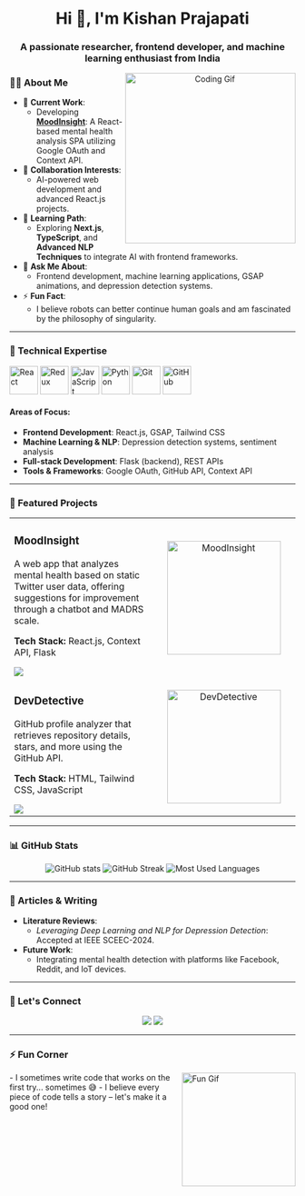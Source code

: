 

<h1 align="center">Hi 👋, I'm Kishan Prajapati</h1>
<h3 align="center">A passionate researcher, frontend developer, and machine learning enthusiast from India</h3>

<p align="center">
  <img src="https://media.giphy.com/media/qgQUggAC3Pfv687qPC/giphy.gif" alt="Coding Gif" width="300" align="right" />
</p>

### 👨‍💻 About Me  
- 🔭 **Current Work**:  
  - Developing **[MoodInsight]([https://github.com/your-repo-link](https://github.com/Kishan-prajapati-242/MoodInsight---depression-detection-on-Twitter-profile))**: A React-based mental health analysis SPA utilizing Google OAuth and Context API.  
- 👯 **Collaboration Interests**:  
  - AI-powered web development and advanced React.js projects.  
- 🌱 **Learning Path**:  
  - Exploring **Next.js**, **TypeScript**, and **Advanced NLP Techniques** to integrate AI with frontend frameworks.  
- 💬 **Ask Me About**:  
  - Frontend development, machine learning applications, GSAP animations, and depression detection systems.  
- ⚡ **Fun Fact**:  
  - I believe robots can better continue human goals and am fascinated by the philosophy of singularity.  

---

### 💼 Technical Expertise  
<p align="left">
  <img src="https://media.giphy.com/media/SWoSkN6DxTszqIKEqv/giphy.gif" alt="React" width="50" height="50" title="React"/>
  <img src="https://media.giphy.com/media/fsEaZldNC8A1PJ3mwp/giphy.gif" alt="Redux" width="50" height="50" title="Redux"/>
  <img src="https://media.giphy.com/media/ln7z2eWriiQAllfVcn/giphy.gif" alt="JavaScript" width="50" height="50" title="JavaScript"/>
  <img src="https://media.giphy.com/media/eNAsjO55tPbgaor7ma/giphy.gif" alt="Python" width="50" height="50" title="Python"/>
  <img src="https://media.giphy.com/media/kH1DBkPNyZPOk0BxrM/giphy.gif" alt="Git" width="50" height="50" title="Git"/>
  <img src="https://media.giphy.com/media/IdyAQJVN2kVPNUrojM/giphy.gif" alt="GitHub" width="50" height="50" title="GitHub"/>
</p>


#### Areas of Focus:  
- **Frontend Development**: React.js, GSAP, Tailwind CSS  
- **Machine Learning & NLP**: Depression detection systems, sentiment analysis  
- **Full-stack Development**: Flask (backend), REST APIs  
- **Tools & Frameworks**: Google OAuth, GitHub API, Context API  

---

### 🌟 Featured Projects  
<table>
  <tr>
    <td width="50%">
      <h3>MoodInsight</h3>
      <p>A web app that analyzes mental health based on static Twitter user data, offering suggestions for improvement through a chatbot and MADRS scale.</p>
      <p><strong>Tech Stack:</strong> React.js, Context API, Flask</p>
      <a href="[https://github.com/your-repo-link](https://github.com/Kishan-prajapati-242/MoodInsight---depression-detection-on-Twitter-profile)"><img src="https://img.shields.io/badge/Explore%20Project-%23008080?style=for-the-badge&logo=github" /></a>
    </td>
    <td width="50%" align="center">
      <img src="https://media.giphy.com/media/L8K62iTDkzGX6/giphy.gif" width="200" alt="MoodInsight" />
    </td>
  </tr>
  <tr>
    <td width="50%">
      <h3>DevDetective</h3>
      <p>GitHub profile analyzer that retrieves repository details, stars, and more using the GitHub API.</p>
      <p><strong>Tech Stack:</strong> HTML, Tailwind CSS, JavaScript</p>
      <a href="[https://github.com/your-repo-link](https://github.com/Kishan-prajapati-242/DevDetective)"><img src="https://img.shields.io/badge/Explore%20Project-%23008080?style=for-the-badge&logo=github" /></a>
    </td>
    <td width="50%" align="center">
      <img src="https://media.giphy.com/media/Y4ak9Ki2GZCbJxAnJD/giphy.gif" width="200" alt="DevDetective" />
    </td>
  </tr>
</table>

---

### 📊 GitHub Stats  
<div align="center">
  <img src="https://github-readme-stats.vercel.app/api?username=kishanprajapati&show_icons=true&theme=radical" alt="GitHub stats" />
  <img src="https://github-readme-streak-stats.herokuapp.com/?user=kishanprajapati&theme=radical" alt="GitHub Streak" />
  <img src="https://github-readme-stats.vercel.app/api/top-langs/?username=kishanprajapati&layout=compact&theme=radical" alt="Most Used Languages" />
</div>

---

### 📝 Articles & Writing  
- **Literature Reviews**:  
  - *Leveraging Deep Learning and NLP for Depression Detection*: Accepted at IEEE SCEEC-2024.  
- **Future Work**:  
  - Integrating mental health detection with platforms like Facebook, Reddit, and IoT devices.  

---

### 🤝 Let's Connect  
<p align="center">
  <a href="linkedin.com/in/kishan-prajapati-617a00202/"><img src="https://img.shields.io/badge/LinkedIn-%230077B5.svg?style=for-the-badge&logo=linkedin&logoColor=white" /></a>
  <a href="mailto:kishansp242@gmail.com"><img src="https://img.shields.io/badge/Email-%23D14836.svg?style=for-the-badge&logo=gmail&logoColor=white" /></a>
</p>

---

### ⚡ Fun Corner  
<p align="left">
  <img src="https://media.giphy.com/media/26tn33aiTi1jkl6H6/giphy.gif" width="200" align="right" alt="Fun Gif" />
</p>
- I sometimes write code that works on the first try... sometimes 😅  
- I believe every piece of code tells a story – let's make it a good one!

